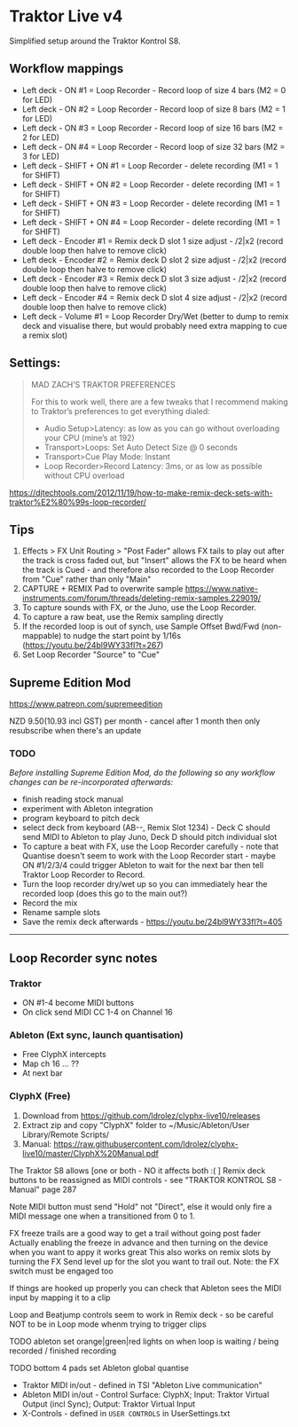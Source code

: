 # Traktor Live v4

Simplified setup around the Traktor Kontrol S8.

## Workflow mappings

* Left deck - ON #1 = Loop Recorder - Record loop of size  4 bars (M2 = 0 for LED)
* Left deck - ON #2 = Loop Recorder - Record loop of size  8 bars (M2 = 1 for LED)
* Left deck - ON #3 = Loop Recorder - Record loop of size 16 bars (M2 = 2 for LED)
* Left deck - ON #4 = Loop Recorder - Record loop of size 32 bars (M2 = 3 for LED)
* Left deck - SHIFT + ON #1 = Loop Recorder - delete recording (M1 = 1 for SHIFT)
* Left deck - SHIFT + ON #2 = Loop Recorder - delete recording (M1 = 1 for SHIFT)
* Left deck - SHIFT + ON #3 = Loop Recorder - delete recording (M1 = 1 for SHIFT)
* Left deck - SHIFT + ON #4 = Loop Recorder - delete recording (M1 = 1 for SHIFT)
* Left deck - Encoder #1 = Remix deck D slot 1 size adjust - /2|x2 (record double loop then halve to remove click)
* Left deck - Encoder #2 = Remix deck D slot 2 size adjust - /2|x2 (record double loop then halve to remove click)
* Left deck - Encoder #3 = Remix deck D slot 3 size adjust - /2|x2 (record double loop then halve to remove click)
* Left deck - Encoder #4 = Remix deck D slot 4 size adjust - /2|x2 (record double loop then halve to remove click)
* Left deck - Volume #1 = Loop Recorder Dry/Wet (better to dump to remix deck and visualise there, but would probably need extra mapping to cue a remix slot)

## Settings:

> MAD ZACH’S TRAKTOR PREFERENCES
>
> For this to work well, there are a few tweaks that I recommend making to Traktor’s preferences to get everything dialed:
>
> * Audio Setup>Latency: as low as you can go without overloading your CPU (mine’s at 192)
> * Transport>Loops: Set Auto Detect Size @ 0 seconds
> * Transport>Cue Play Mode: Instant
> * Loop Recorder>Record Latency: 3ms, or as low as possible without CPU overload

<https://djtechtools.com/2012/11/19/how-to-make-remix-deck-sets-with-traktor%E2%80%99s-loop-recorder/>

## Tips

1. Effects > FX Unit Routing > "Post Fader" allows FX tails to play out after the track is cross faded out, but "Insert" allows the FX to be heard when the track is Cued - and therefore also recorded to the Loop Recorder from "Cue" rather than only "Main"
2. CAPTURE + REMIX Pad to overwrite sample <https://www.native-instruments.com/forum/threads/deleting-remix-samples.229019/>
3. To capture sounds with FX, or the Juno, use the Loop Recorder.
4. To capture a raw beat, use the Remix sampling directly
5. If the recorded loop is out of synch, use Sample Offset Bwd/Fwd (non-mappable) to nudge the start point by 1/16s (<https://youtu.be/24bl9WY33fI?t=267>)
6. Set Loop Recorder "Source" to "Cue"

## Supreme Edition Mod

<https://www.patreon.com/supremeedition>

NZD $9.50 ($10.93 incl GST) per month - cancel after 1 month then only resubscribe when there's an update

### TODO

*Before installing Supreme Edition Mod, do the following so any workflow changes can be re-incorporated afterwards:*

* finish reading stock manual
* experiment with Ableton integration 
* program keyboard to pitch deck
* select deck from keyboard (AB--, Remix Slot 1234) - Deck C should send MIDI to Ableton to play Juno, Deck D should pitch individual slot
* To capture a beat with FX, use the Loop Recorder carefully - note that Quantise doesn't seem to work with the Loop Recorder start - maybe ON #1/2/3/4 could trigger Ableton to wait for the next bar then tell Traktor Loop Recorder to Record.
* Turn the loop recorder dry/wet up so you can immediately hear the recorded loop (does this go to the main out?)
* Record the mix
* Rename sample slots
* Save the remix deck afterwards - <https://youtu.be/24bl9WY33fI?t=405>

---

## Loop Recorder sync notes

### Traktor

* ON #1-4 become MIDI buttons
* On click send MIDI CC 1-4 on Channel 16

### Ableton (Ext sync, launch quantisation)

* Free ClyphX intercepts
* Map ch 16 ... ??
* At next bar 

### ClyphX (Free)

1. Download from <https://github.com/ldrolez/clyphx-live10/releases>
2. Extract zip and copy "ClyphX" folder to ~/Music/Ableton/User Library/Remote Scripts/
3. Manual: <https://raw.githubusercontent.com/ldrolez/clyphx-live10/master/ClyphX%20Manual.pdf>

The Traktor S8 allows [one or both - NO it affects both :( ] Remix deck buttons to be reassigned as MIDI controls - see "TRAKTOR KONTROL S8 - Manual" page 287

Note MIDI button must send "Hold" not "Direct", else it would only fire a MIDI message one when a transitioned from 0 to 1.

FX freeze trails are a good way to get a trail without going post fader
Actually enabling the freeze in advance and then turning on the device when you want to appy it works great
This also works on remix slots by turning the FX Send level up for the slot you want to trail out. Note: the FX switch must be engaged too

If things are hooked up properly you can check that Ableton sees the MIDI input by mapping it to a clip

Loop and Beatjump controls seem to work in Remix deck - so be careful NOT to be in Loop mode whenm trying to trigger clips

TODO ableton set orange|green|red lights on when loop is waiting / being recorded / finished recording

TODO bottom 4 pads set Ableton global quantise

* Traktor MIDI in/out - defined in TSI "Ableton Live communication"
* Ableton MIDI in/out - Control Surface: ClyphX; Input: Traktor Virtual Output (incl Sync); Output: Traktor Virtual Input
* X-Controls - defined in `USER CONTROLS` in UserSettings.txt
